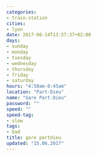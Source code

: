 ```yaml
---
categories:
- train-station
cities:
- lyon
date: 2017-06-14T13:57:37+02:00
days:
- sunday
- monday
- tuesday
- wednesday
- thursday
- friday
- saturday
hours: "4:50am-0:45am"
location: "Part-Dieu"
name: "Gare Part-Dieu"
password: ""
speed: ""
speed-tag:
- slow
tags:
- bad
title: gare partdieu
updated: "15.06.2017"
---
```


